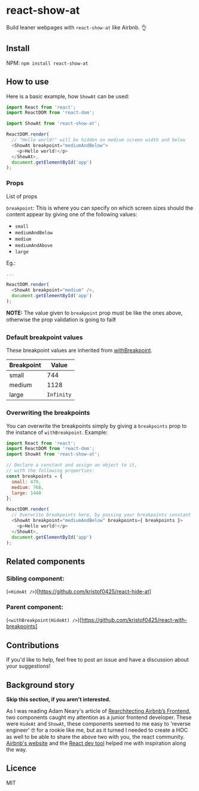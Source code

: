 # react-show-at

Build leaner webpages with `react-show-at` like Airbnb. 👌

## Install

NPM:
`npm install react-show-at`

## How to use

Here is a basic example, how `ShowAt` can be used:

```js
import React from 'react';
import ReactDOM from 'react-dom';

import ShowAt from 'react-show-at';

ReactDOM.render(
  // "Hello world!" will be hidden on medium screen width and below
  <ShowAt breakpoint="mediumAndBelow">
    <p>Hello world!</p>
  </ShowAt>,
  document.getElementById('app')
);

```

### Props
List of props

`breakpoint`: This is where you can specify on which screen sizes should the content appear by giving one of the following values:
- `small`
- `mediumAndBelow`
- `medium`
- `mediumAndAbove`
- `large`

Eg.:

```js
...

ReactDOM.render(
  <ShowAt breakpoint="medium" />,
  document.getElementById('app')
);
```

**NOTE:** The value given to `breakpoint` prop must be like the ones above, otherwise the prop validation is going to fail❗️

### Default breakpoint values
These breakpoint values are inherited from [withBreakpoint](https://github.com/kristof0425/react-with-breakpoints).

Breakpoint | Value
--- | ---
small | 744
medium | 1128
large | `Infinity`

### Overwriting the breakpoints

You can overwrite the breakpoints simply by giving a `breakpoints` prop to the instance of `withBreakpoint`.
Example:

```js
import React from 'react';
import ReactDOM from 'react-dom';
import ShowAt from 'react-show-at';

// Declare a constant and assign an object to it,
// with the following properties:
const breakpoints = {
  small: 479,
  medium: 768,
  large: 1440
};

ReactDOM.render(
  // Overwrite breakpoints here, by passing your breakpoints constant
  <ShowAt breakpoint="mediumAndBelow" breakpoints={ breakpoints }>
    <p>Hello world!</p>
  </ShowAt>,
  document.getElementById('app')
);
```

## Related components

### Sibling component:
(`<HideAt />`)[https://github.com/kristof0425/react-hide-at]

### Parent component:
(`<withBreakpoint(HideAt) />`)[https://github.com/kristof0425/react-with-breakpoints]

## Contributions

If you'd like to help, feel free to post an issue and have a discussion about your suggestions!

## Background story

**Skip this section, if you aren't interested.**

As I was reading Adam Neary's article of [Rearchitecting Airbnb’s Frontend](https://medium.com/airbnb-engineering/rearchitecting-airbnbs-frontend-5e213efc24d2), two components caught my attention as a junior frontend developer. These were `HideAt` and `ShowAt`, these components seemed to me easy to 'reverse engineer' 🤓 for a rookie like me, but as it turned I needed to create a HOC as well to be able to share the above two with you, the react community. [Airbnb's website](https://aribnb.com) and the [React dev tool](https://chrome.google.com/webstore/detail/react-developer-tools/fmkadmapgofadopljbjfkapdkoienihi) helped me with inspiration along the way.

## Licence
MIT
